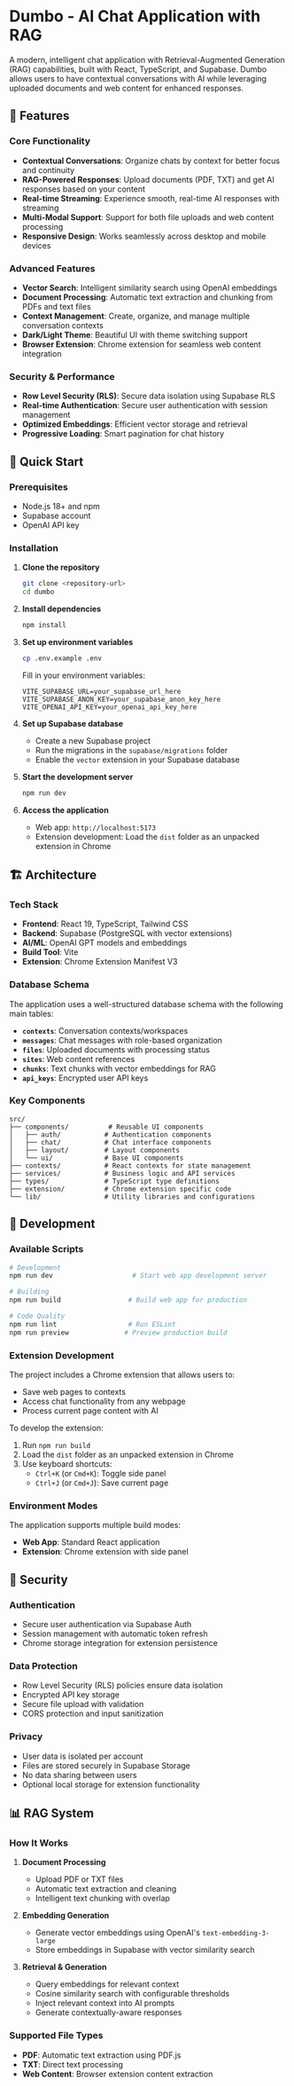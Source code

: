 # Dumbo - AI Chat Application with RAG

A modern, intelligent chat application with Retrieval-Augmented Generation (RAG) capabilities, built with React, TypeScript, and Supabase. Dumbo allows users to have contextual conversations with AI while leveraging uploaded documents and web content for enhanced responses.

## 🌟 Features

### Core Functionality

- **Contextual Conversations**: Organize chats by context for better focus and continuity
- **RAG-Powered Responses**: Upload documents (PDF, TXT) and get AI responses based on your content
- **Real-time Streaming**: Experience smooth, real-time AI responses with streaming
- **Multi-Modal Support**: Support for both file uploads and web content processing
- **Responsive Design**: Works seamlessly across desktop and mobile devices

### Advanced Features

- **Vector Search**: Intelligent similarity search using OpenAI embeddings
- **Document Processing**: Automatic text extraction and chunking from PDFs and text files
- **Context Management**: Create, organize, and manage multiple conversation contexts
- **Dark/Light Theme**: Beautiful UI with theme switching support
- **Browser Extension**: Chrome extension for seamless web content integration

### Security & Performance

- **Row Level Security (RLS)**: Secure data isolation using Supabase RLS
- **Real-time Authentication**: Secure user authentication with session management
- **Optimized Embeddings**: Efficient vector storage and retrieval
- **Progressive Loading**: Smart pagination for chat history

## 🚀 Quick Start

### Prerequisites

- Node.js 18+ and npm
- Supabase account
- OpenAI API key

### Installation

1. **Clone the repository**

   ```bash
   git clone <repository-url>
   cd dumbo
   ```

2. **Install dependencies**

   ```bash
   npm install
   ```

3. **Set up environment variables**

   ```bash
   cp .env.example .env
   ```

   Fill in your environment variables:

   ```env
   VITE_SUPABASE_URL=your_supabase_url_here
   VITE_SUPABASE_ANON_KEY=your_supabase_anon_key_here
   VITE_OPENAI_API_KEY=your_openai_api_key_here
   ```

4. **Set up Supabase database**

   - Create a new Supabase project
   - Run the migrations in the `supabase/migrations` folder
   - Enable the `vector` extension in your Supabase database

5. **Start the development server**

   ```bash
   npm run dev
   ```

6. **Access the application**
   - Web app: `http://localhost:5173`
   - Extension development: Load the `dist` folder as an unpacked extension in Chrome

## 🏗️ Architecture

### Tech Stack

- **Frontend**: React 19, TypeScript, Tailwind CSS
- **Backend**: Supabase (PostgreSQL with vector extensions)
- **AI/ML**: OpenAI GPT models and embeddings
- **Build Tool**: Vite
- **Extension**: Chrome Extension Manifest V3

### Database Schema

The application uses a well-structured database schema with the following main tables:

- **`contexts`**: Conversation contexts/workspaces
- **`messages`**: Chat messages with role-based organization
- **`files`**: Uploaded documents with processing status
- **`sites`**: Web content references
- **`chunks`**: Text chunks with vector embeddings for RAG
- **`api_keys`**: Encrypted user API keys

### Key Components

```
src/
├── components/          # Reusable UI components
│   ├── auth/           # Authentication components
│   ├── chat/           # Chat interface components
│   ├── layout/         # Layout components
│   └── ui/             # Base UI components
├── contexts/           # React contexts for state management
├── services/           # Business logic and API services
├── types/              # TypeScript type definitions
├── extension/          # Chrome extension specific code
└── lib/                # Utility libraries and configurations
```

## 🔧 Development

### Available Scripts

```bash
# Development
npm run dev                    # Start web app development server

# Building
npm run build                 # Build web app for production

# Code Quality
npm run lint                  # Run ESLint
npm run preview              # Preview production build
```

### Extension Development

The project includes a Chrome extension that allows users to:

- Save web pages to contexts
- Access chat functionality from any webpage
- Process current page content with AI

To develop the extension:

1. Run `npm run build`
2. Load the `dist` folder as an unpacked extension in Chrome
3. Use keyboard shortcuts:
   - `Ctrl+K` (or `Cmd+K`): Toggle side panel
   - `Ctrl+J` (or `Cmd+J`): Save current page

### Environment Modes

The application supports multiple build modes:

- **Web App**: Standard React application
- **Extension**: Chrome extension with side panel

## 🔐 Security

### Authentication

- Secure user authentication via Supabase Auth
- Session management with automatic token refresh
- Chrome storage integration for extension persistence

### Data Protection

- Row Level Security (RLS) policies ensure data isolation
- Encrypted API key storage
- Secure file upload with validation
- CORS protection and input sanitization

### Privacy

- User data is isolated per account
- Files are stored securely in Supabase Storage
- No data sharing between users
- Optional local storage for extension functionality

## 📊 RAG System

### How It Works

1. **Document Processing**

   - Upload PDF or TXT files
   - Automatic text extraction and cleaning
   - Intelligent text chunking with overlap

2. **Embedding Generation**

   - Generate vector embeddings using OpenAI's `text-embedding-3-large`
   - Store embeddings in Supabase with vector similarity search

3. **Retrieval & Generation**
   - Query embeddings for relevant context
   - Cosine similarity search with configurable thresholds
   - Inject relevant context into AI prompts
   - Generate contextually-aware responses

### Supported File Types

- **PDF**: Automatic text extraction using PDF.js
- **TXT**: Direct text processing
- **Web Content**: Browser extension content extraction

